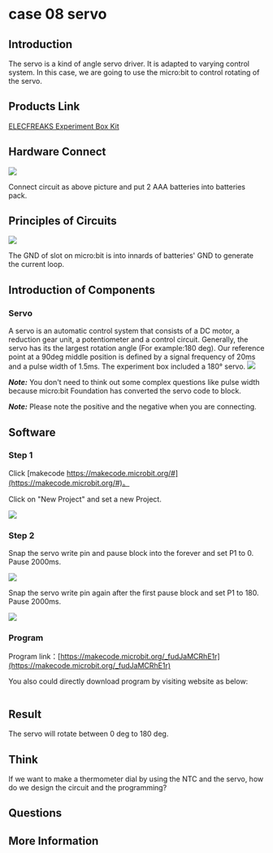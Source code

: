 # case 08 servo

## Introduction ##

 The servo is a kind of angle servo driver. It is adapted to varying control system. In this case, we are going to use the micro:bit to control rotating of the servo.

## Products Link

[ELECFREAKS Experiment Box Kit](https://shop.elecfreaks.com/products/elecfreaks-experiment-box-kit-without-micro-bit-board?_pos=1&_sid=ac099db2f&_ss=r)

## Hardware Connect ##

![](./images/QpsN3Rk.png)

 Connect circuit as above picture and put 2 AAA batteries into batteries pack.

## Principles of Circuits ##

![](./images/yXHJ6zm.png)

 The GND of slot on micro:bit is into innards of batteries' GND to generate the current loop.

## Introduction of Components ##

### Servo ###
 A servo is an automatic control system that consists of a DC motor, a reduction gear unit, a potentiometer and a control circuit. Generally, the servo has its the largest rotation angle (For example:180 deg).
 Our reference point at a 90deg middle position is defined by a signal frequency of 20ms and a pulse width of 1.5ms.
 The experiment box included a 180° servo.
![](./images/uqmkhZ6.png)

***Note:*** You don't need to think out some complex questions like pulse width because micro:bit Foundation has converted the servo code to block.

***Note:*** Please note the positive and the negative when you are connecting.

## Software

### Step 1

 Click [makecode https://makecode.microbit.org/#](https://makecode.microbit.org/#)。

 Click on "New Project" and set a new Project.

![](./images/t34k5Zb.png)

### Step 2

 Snap the servo write pin and pause block into the forever and set P1 to 0.
 Pause 2000ms.

![](./images/rMTDGWP.png)

 Snap the servo write pin again after the first pause block and set P1 to 180.
 Pause 2000ms.

![](./images/rKePFnv.png)

### Program

 Program link：[https://makecode.microbit.org/_fudJaMCRhE1r](https://makecode.microbit.org/_fudJaMCRhE1r)

 You also could directly download program by visiting website as below:

<div style="position:relative;height:0;paddingbottom:70%;overflow:hidden;"><iframe style="position:absolute;top:0;left:0;width:100%;height:100%;" src="https://makecode.microbit.org/#pub:_fudJaMCRhE1r" frameborder="0" sandbox="allowpopups allowforms allowscripts allowsameorigin"></iframe></div>  


## Result

 The servo will rotate between 0 deg to 180 deg.

## Think

 If we want to make a thermometer dial by using the NTC and the servo, how do we design the circuit and the programming? 

## Questions



## More Information


